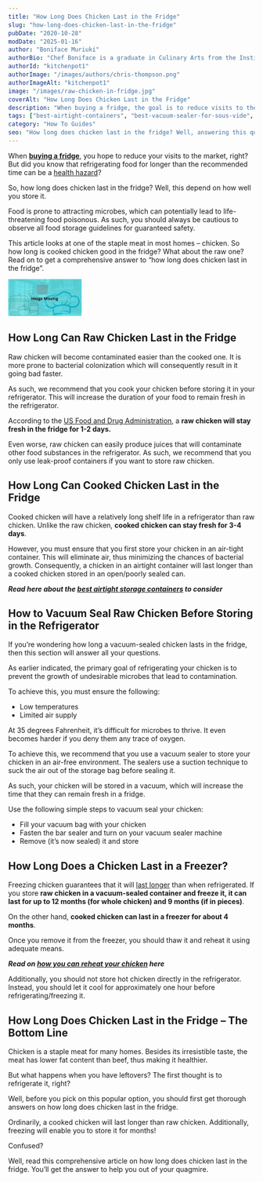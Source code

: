 ```yaml
---
title: "How Long Does Chicken Last in the Fridge"
slug: "how-long-does-chicken-last-in-the-fridge"
pubDate: "2020-10-28"
modDate: "2025-01-16"
author: "Boniface Muriuki"
authorBio: "Chef Boniface is a graduate in Culinary Arts from the Institute of Culinary Education, New York. He has worked in several restaurants and is currently the Head Chef at Cavali Restaurant. He has excelled in developing unique recipes and influencing the menu at the restaurant. He prides himself in sharing his knowledge at thekitchenpot.com where he writes about the best cookware for various recipes.."
authorId: "kitchenpot1"
authorImage: "/images/authors/chris-thompson.png"
authorImageAlt: "kitchenpot1"
image: "/images/raw-chicken-in-fridge.jpg"
coverAlt: "How Long Does Chicken Last in the Fridge"
description: "When buying a fridge, the goal is to reduce visits to the market, but be aware that refrigerating food for too long can be a health hazard. This article explores the lifespan of chicken in the fridge, emphasizing the importance of following food storage guidelines"
tags: ["best-airtight-containers", "best-vacuum-sealer-for-sous-vide", "how-to-use-a-vacuum-sealer"]
category: "How To Guides"
seo: "How long does chicken last in the fridge? Well, answering this question helps you to get rid of possible health hazards associated with eating bad food. Read on for comprehensive guidelines."
---
```


When **[buying a fridge](https://thekitchenpot.com/blog/best-side-by-side-refrigerator//)**, you hope to reduce your visits to the market, right? But did you know that refrigerating food for longer than the recommended time can be a [health hazard](https://www.fda.gov/consumers/consumer-updates/are-you-storing-food-safely)? 

So, how long does chicken last in the fridge? Well, this depend on how well you store it.

Food is prone to attracting microbes, which can potentially lead to life-threatening food poisonous. As such, you should always be cautious to observe all food storage guidelines for guaranteed safety.

This article looks at one of the staple meat in most homes – chicken. So how long is cooked chicken good in the fridge? What about the raw one? Read on to get a comprehensive answer to “how long does chicken last in the fridge”. 

![How Long Does a Chicken Last in a Fridge ](images/portablegasgrill.jpg)

## **How Long Can Raw Chicken Last in the Fridge**

Raw chicken will become contaminated easier than the cooked one. It is more prone to bacterial colonization which will consequently result in it going bad faster. 

As such, we recommend that you cook your chicken before storing it in your refrigerator. This will increase the duration of your food to remain fresh in the refrigerator. 

According to the [US Food and Drug Administration](https://www.fda.gov/home), a **raw chicken will stay fresh in the fridge for 1-2 days.** 

Even worse, raw chicken can easily produce juices that will contaminate other food substances in the refrigerator. As such, we recommend that you only use leak-proof containers if you want to store raw chicken. 

## **How Long Can Cooked Chicken Last in the Fridge** 

Cooked chicken will have a relatively long shelf life in a refrigerator than raw chicken. Unlike the raw chicken, **cooked chicken can stay fresh for 3-4 days**.

However, you must ensure that you first store your chicken in an air-tight container. This will eliminate air, thus minimizing the chances of bacterial growth. Consequently, a chicken in an airtight container will last longer than a cooked chicken stored in an open/poorly sealed can. 

***Read here about the [best airtight storage containers](https://thekitchenpot.com/blog/best-airtight-food-storage-containers//) to consider***

## **How to Vacuum Seal Raw Chicken Before Storing in the Refrigerator**

If you’re wondering how long a vacuum-sealed chicken lasts in the fridge, then this section will answer all your questions. 

As earlier indicated, the primary goal of refrigerating your chicken is to prevent the growth of undesirable microbes that lead to contamination. 

To achieve this, you must ensure the following:

-   Low temperatures
-   Limited air supply

At 35 degrees Fahrenheit, it’s difficult for microbes to thrive. It even becomes harder if you deny them any trace of oxygen. 

To achieve this, we recommend that you use a vacuum sealer to store your chicken in an air-free environment. The sealers use a suction technique to suck the air out of the storage bag before sealing it. 

As such, your chicken will be stored in a vacuum, which will increase the time that they can remain fresh in a fridge. 

Use the following simple steps to vacuum seal your chicken:

-   Fill your vacuum bag with your chicken
-   Fasten the bar sealer and turn on your vacuum sealer machine
-   Remove (it’s now sealed) it and store

## **How Long Does a Chicken Last in a Freezer?**

Freezing chicken guarantees that it will [last longer](https://ask.usda.gov/s/article/How-long-can-you-freeze-chicken) than when refrigerated. If you store **raw chicken in a vacuum-sealed container and freeze it, it can last for up to 12 months (for whole chicken) and 9 months (if in pieces)**.

On the other hand, **cooked chicken can last in a freezer for about 4 months**. 

Once you remove it from the freezer, you should thaw it and reheat it using adequate means.

***Read on [how you can reheat your chicken](https://thekitchenpot.com/blog/how-to-reheat-chicken-wings//) here*** 

Additionally, you should not store hot chicken directly in the refrigerator. Instead, you should let it cool for approximately one hour before refrigerating/freezing it.  

## **How Long Does Chicken Last in the Fridge – The Bottom Line** 

Chicken is a staple meat for many homes. Besides its irresistible taste, the meat has lower fat content than beef, thus making it healthier. 

But what happens when you have leftovers? The first thought is to refrigerate it, right?

Well, before you pick on this popular option, you should first get thorough answers on how long does chicken last in the fridge.

Ordinarily, a cooked chicken will last longer than raw chicken. Additionally, freezing will enable you to store it for months!

Confused?

Well, read this comprehensive article on how long does chicken last in the fridge. You’ll get the answer to help you out of your quagmire.